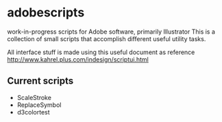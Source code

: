 # adobescripts
work-in-progress scripts for Adobe software, primarily Illustrator 
This is a collection of small scripts that accomplish different useful utility tasks.

All  interface stuff is made using this useful document as reference 
http://www.kahrel.plus.com/indesign/scriptui.html

## Current scripts 
- ScaleStroke
- ReplaceSymbol
- d3colortest
